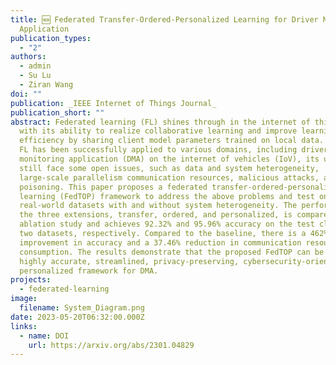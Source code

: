 ```yaml
---
title: 🆕 Federated Transfer-Ordered-Personalized Learning for Driver Monitoring
  Application
publication_types:
  - "2"
authors:
  - admin
  - Su Lu
  - Ziran Wang
doi: ""
publication: _IEEE Internet of Things Journal_
publication_short: ""
abstract: Federated learning (FL) shines through in the internet of things (IoT)
  with its ability to realize collaborative learning and improve learning
  efficiency by sharing client model parameters trained on local data. Although
  FL has been successfully applied to various domains, including driver
  monitoring application (DMA) on the internet of vehicles (IoV), its usages
  still face some open issues, such as data and system heterogeneity,
  large-scale parallelism communication resources, malicious attacks, and data
  poisoning. This paper proposes a federated transfer-ordered-personalized
  learning (FedTOP) framework to address the above problems and test on two
  real-world datasets with and without system heterogeneity. The performance of
  the three extensions, transfer, ordered, and personalized, is compared by an
  ablation study and achieves 92.32% and 95.96% accuracy on the test clients of
  two datasets, respectively. Compared to the baseline, there is a 462%
  improvement in accuracy and a 37.46% reduction in communication resource
  consumption. The results demonstrate that the proposed FedTOP can be used as a
  highly accurate, streamlined, privacy-preserving, cybersecurity-oriented,
  personalized framework for DMA.
projects:
  - federated-learning
image:
  filename: System_Diagram.png
date: 2023-05-20T06:32:00.000Z
links:
  - name: DOI
    url: https://arxiv.org/abs/2301.04829
---
```

